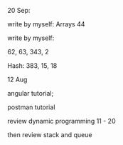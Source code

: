 20 Sep: 

write by myself: Arrays 44



write by myself:

62, 63, 343, 2

Hash: 383, 15, 18







12 Aug

angular tutorial; 

postman tutorial

review dynamic programming 11 - 20 

then review stack and queue





